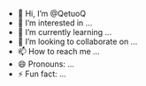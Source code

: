 - 👋 Hi, I’m @QetuoQ
- 👀 I’m interested in ...
- 🌱 I’m currently learning ...
- 💞️ I’m looking to collaborate on ...
- 📫 How to reach me ...
- 😄 Pronouns: ...
- ⚡ Fun fact: ...

<!---
QetuoQ/QetuoQ is a ✨ special ✨ repository because its `README.md` (this file) appears on your GitHub profile.
You can click the Preview link to take a look at your changes.
--->
